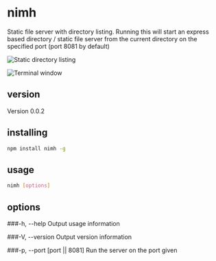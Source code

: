 # nimh

Static file server with directory listing. Running this will start an express based directory / static file server from the current directory on the specified port (port 8081 by default)

![Static directory listing](http://i.imgur.com/0FaX9.png "Static directory listing")

![Terminal window](http://i.imgur.com/s3zss.png "Terminal window")

## version

Version 0.0.2

## installing

``` bash
npm install nimh -g
````

## usage

``` bash
nimh [options]
```

## options

###-h, --help
Output usage information

###-V, --version
Output version information

###-p, --port [port || 8081]
Run the server on the port given
